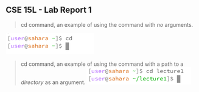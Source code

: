 ## CSE 15L - Lab Report 1 

> cd command, an example of using the command with *no* arguments.

![Image](cd-noargument.PNG)

> cd command, an example of using the command with a path to a *directory* as an argument.
![Image](cd-2.PNG)
